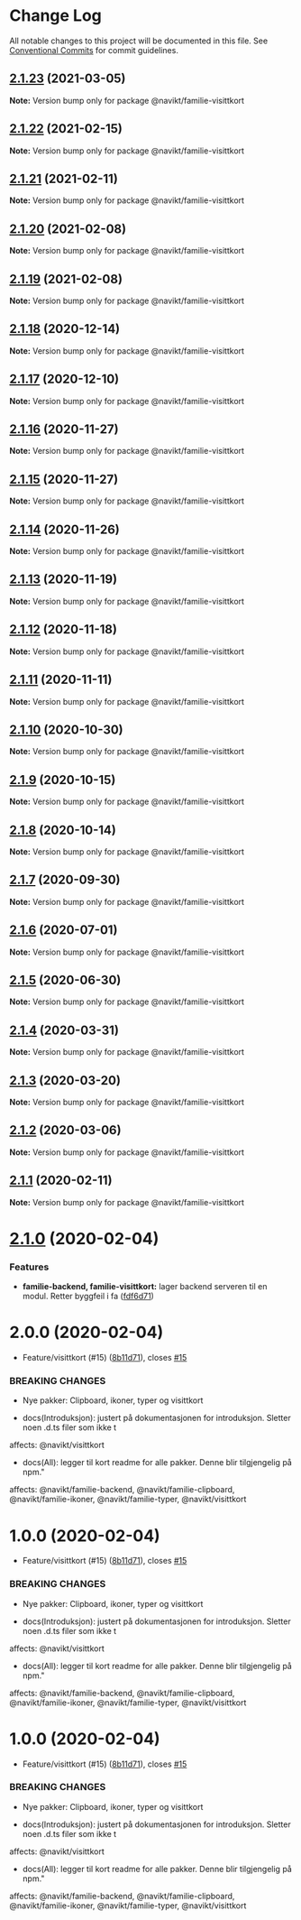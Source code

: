 # Change Log

All notable changes to this project will be documented in this file.
See [Conventional Commits](https://conventionalcommits.org) for commit guidelines.

## [2.1.23](https://github.com/navikt/familie-felles-frontend/compare/@navikt/familie-visittkort@2.1.22...@navikt/familie-visittkort@2.1.23) (2021-03-05)

**Note:** Version bump only for package @navikt/familie-visittkort





## [2.1.22](https://github.com/navikt/familie-felles-frontend/compare/@navikt/familie-visittkort@2.1.21...@navikt/familie-visittkort@2.1.22) (2021-02-15)

**Note:** Version bump only for package @navikt/familie-visittkort





## [2.1.21](https://github.com/navikt/familie-felles-frontend/compare/@navikt/familie-visittkort@2.1.20...@navikt/familie-visittkort@2.1.21) (2021-02-11)

**Note:** Version bump only for package @navikt/familie-visittkort





## [2.1.20](https://github.com/navikt/familie-felles-frontend/compare/@navikt/familie-visittkort@2.1.19...@navikt/familie-visittkort@2.1.20) (2021-02-08)

**Note:** Version bump only for package @navikt/familie-visittkort





## [2.1.19](https://github.com/navikt/familie-felles-frontend/compare/@navikt/familie-visittkort@2.1.18...@navikt/familie-visittkort@2.1.19) (2021-02-08)

**Note:** Version bump only for package @navikt/familie-visittkort





## [2.1.18](https://github.com/navikt/familie-felles-frontend/compare/@navikt/familie-visittkort@2.1.17...@navikt/familie-visittkort@2.1.18) (2020-12-14)

**Note:** Version bump only for package @navikt/familie-visittkort





## [2.1.17](https://github.com/navikt/familie-felles-frontend/compare/@navikt/familie-visittkort@2.1.16...@navikt/familie-visittkort@2.1.17) (2020-12-10)

**Note:** Version bump only for package @navikt/familie-visittkort





## [2.1.16](https://github.com/navikt/familie-felles-frontend/compare/@navikt/familie-visittkort@2.1.15...@navikt/familie-visittkort@2.1.16) (2020-11-27)

**Note:** Version bump only for package @navikt/familie-visittkort





## [2.1.15](https://github.com/navikt/familie-felles-frontend/compare/@navikt/familie-visittkort@2.1.14...@navikt/familie-visittkort@2.1.15) (2020-11-27)

**Note:** Version bump only for package @navikt/familie-visittkort





## [2.1.14](https://github.com/navikt/familie-felles-frontend/compare/@navikt/familie-visittkort@2.1.13...@navikt/familie-visittkort@2.1.14) (2020-11-26)

**Note:** Version bump only for package @navikt/familie-visittkort





## [2.1.13](https://github.com/navikt/familie-felles-frontend/compare/@navikt/familie-visittkort@2.1.12...@navikt/familie-visittkort@2.1.13) (2020-11-19)

**Note:** Version bump only for package @navikt/familie-visittkort





## [2.1.12](https://github.com/navikt/familie-felles-frontend/compare/@navikt/familie-visittkort@2.1.11...@navikt/familie-visittkort@2.1.12) (2020-11-18)

**Note:** Version bump only for package @navikt/familie-visittkort





## [2.1.11](https://github.com/navikt/familie-felles-frontend/compare/@navikt/familie-visittkort@2.1.10...@navikt/familie-visittkort@2.1.11) (2020-11-11)

**Note:** Version bump only for package @navikt/familie-visittkort





## [2.1.10](https://github.com/navikt/familie-felles-frontend/compare/@navikt/familie-visittkort@2.1.9...@navikt/familie-visittkort@2.1.10) (2020-10-30)

**Note:** Version bump only for package @navikt/familie-visittkort





## [2.1.9](https://github.com/navikt/familie-felles-frontend/compare/@navikt/familie-visittkort@2.1.8...@navikt/familie-visittkort@2.1.9) (2020-10-15)

**Note:** Version bump only for package @navikt/familie-visittkort





## [2.1.8](https://github.com/navikt/familie-felles-frontend/compare/@navikt/familie-visittkort@2.1.7...@navikt/familie-visittkort@2.1.8) (2020-10-14)

**Note:** Version bump only for package @navikt/familie-visittkort





## [2.1.7](https://github.com/navikt/familie-felles-frontend/compare/@navikt/familie-visittkort@2.1.6...@navikt/familie-visittkort@2.1.7) (2020-09-30)

**Note:** Version bump only for package @navikt/familie-visittkort





## [2.1.6](https://github.com/navikt/familie-felles-frontend/compare/@navikt/familie-visittkort@2.1.5...@navikt/familie-visittkort@2.1.6) (2020-07-01)

**Note:** Version bump only for package @navikt/familie-visittkort





## [2.1.5](https://github.com/navikt/familie-felles-frontend/compare/@navikt/familie-visittkort@2.1.4...@navikt/familie-visittkort@2.1.5) (2020-06-30)

**Note:** Version bump only for package @navikt/familie-visittkort





## [2.1.4](https://github.com/navikt/familie-felles-frontend/compare/@navikt/familie-visittkort@2.1.3...@navikt/familie-visittkort@2.1.4) (2020-03-31)

**Note:** Version bump only for package @navikt/familie-visittkort





## [2.1.3](https://github.com/navikt/familie-felles-frontend/compare/@navikt/familie-visittkort@2.1.2...@navikt/familie-visittkort@2.1.3) (2020-03-20)

**Note:** Version bump only for package @navikt/familie-visittkort





## [2.1.2](https://github.com/navikt/familie-felles-frontend/compare/@navikt/familie-visittkort@2.1.1...@navikt/familie-visittkort@2.1.2) (2020-03-06)

**Note:** Version bump only for package @navikt/familie-visittkort





## [2.1.1](https://github.com/navikt/familie-felles-frontend/compare/@navikt/familie-visittkort@2.1.0...@navikt/familie-visittkort@2.1.1) (2020-02-11)

**Note:** Version bump only for package @navikt/familie-visittkort





# [2.1.0](https://github.com/navikt/familie-felles-frontend/compare/@navikt/familie-visittkort@2.0.0...@navikt/familie-visittkort@2.1.0) (2020-02-04)


### Features

* **familie-backend, familie-visittkort:** lager backend serveren til en modul. Retter byggfeil i fa ([fdf6d71](https://github.com/navikt/familie-felles-frontend/commit/fdf6d712fd917c927122f9c2c679833ce741537e))





# 2.0.0 (2020-02-04)


* Feature/visittkort (#15) ([8b11d71](https://github.com/navikt/familie-felles-frontend/commit/8b11d71e2fe84342e5c2310a817c6631e379f1bc)), closes [#15](https://github.com/navikt/familie-felles-frontend/issues/15)


### BREAKING CHANGES

* Nye pakker: Clipboard, ikoner, typer og visittkort

* docs(Introduksjon): justert på dokumentasjonen for introduksjon. Sletter noen .d.ts filer som ikke t

affects: @navikt/visittkort

* docs(All): legger til kort readme for alle pakker. Denne blir tilgjengelig på npm."

affects: @navikt/familie-backend, @navikt/familie-clipboard, @navikt/familie-ikoner,
@navikt/familie-typer, @navikt/visittkort





# 1.0.0 (2020-02-04)


* Feature/visittkort (#15) ([8b11d71](https://github.com/navikt/familie-felles-frontend/commit/8b11d71e2fe84342e5c2310a817c6631e379f1bc)), closes [#15](https://github.com/navikt/familie-felles-frontend/issues/15)


### BREAKING CHANGES

* Nye pakker: Clipboard, ikoner, typer og visittkort

* docs(Introduksjon): justert på dokumentasjonen for introduksjon. Sletter noen .d.ts filer som ikke t

affects: @navikt/visittkort

* docs(All): legger til kort readme for alle pakker. Denne blir tilgjengelig på npm."

affects: @navikt/familie-backend, @navikt/familie-clipboard, @navikt/familie-ikoner,
@navikt/familie-typer, @navikt/visittkort





# 1.0.0 (2020-02-04)


* Feature/visittkort (#15) ([8b11d71](https://github.com/navikt/familie-felles-frontend/commit/8b11d71e2fe84342e5c2310a817c6631e379f1bc)), closes [#15](https://github.com/navikt/familie-felles-frontend/issues/15)


### BREAKING CHANGES

* Nye pakker: Clipboard, ikoner, typer og visittkort

* docs(Introduksjon): justert på dokumentasjonen for introduksjon. Sletter noen .d.ts filer som ikke t

affects: @navikt/visittkort

* docs(All): legger til kort readme for alle pakker. Denne blir tilgjengelig på npm."

affects: @navikt/familie-backend, @navikt/familie-clipboard, @navikt/familie-ikoner,
@navikt/familie-typer, @navikt/visittkort
